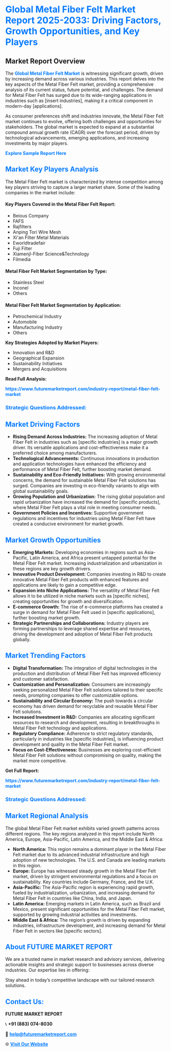 <h1 style="color: #007BFF;">Global Metal Fiber Felt Market Report 2025-2033: Driving Factors, Growth Opportunities, and Key Players</h1>

<section id="overview">
<h2>Market Report Overview</h2>
<p>The <a href="https://www.futuremarketreport.com/industry-report/metal-fiber-felt-market" style="color: #007BFF; text-decoration: none;"><strong>Global Metal Fiber Felt Market</strong></a> is witnessing significant growth, driven by increasing demand across various industries. This report delves into the key aspects of the Metal Fiber Felt market, providing a comprehensive analysis of its current status, future potential, and challenges. The demand for Metal Fiber Felt has surged due to its wide-ranging applications in industries such as [insert industries], making it a critical component in modern-day [applications].</p>
<p>As consumer preferences shift and industries innovate, the Metal Fiber Felt market continues to evolve, offering both challenges and opportunities for stakeholders. The global market is expected to expand at a substantial compound annual growth rate (CAGR) over the forecast period, driven by technological advancements, emerging applications, and increasing investments by major players.</p>
</section>

<section id="overview">
<p><a href="https://www.futuremarketreport.com/request-sample/reportId=43185" style="color: #007BFF; text-decoration: none;"><strong>Explore Sample Report Here</strong></a></p>
</section>

<section id="key-players">
<h2 style="color: #007BFF;">Market Key Players Analysis</h2>
<p>The Metal Fiber Felt market is characterized by intense competition among key players striving to capture a larger market share. Some of the leading companies in the market include:</p>
<h4>Key Players Covered in the Metal Fiber Felt Report:</h4>
<ul><li>Beious Company</li><li>FAFS</li><li>Rajfilters</li><li>Anping Tori Wire Mesh</li><li>Xi&#039;an Filter Metal Materials</li><li>Eworldtradefair</li><li>Fuji Filter</li><li>Xiamenjl-Fiber Science&amp;Technology</li><li>Filmedia</li></ul>
<h4>Metal Fiber Felt Market Segmentation by Type:</h4>
<ul><li>Stainless Steel</li><li>Inconel</li><li>Others</li></ul>

<h4>Metal Fiber Felt Market Segmentation by Application:</h4>
<ul><li>Petrochemical Industry</li><li>Automobile</li><li>Manufacturing Industry</li><li>Others</li></ul>
<p><strong>Key Strategies Adopted by Market Players:</strong></p>
<ul>
<li>Innovation and R&D</li>
<li>Geographical Expansion</li>
<li>Sustainability Initiatives</li>
<li>Mergers and Acquisitions</li>
</ul>
</section>

<section>
<p><strong>Read Full Analysis: </strong></p><a href="https://www.futuremarketreport.com/industry-report/metal-fiber-felt-market" style="color: #007BFF; text-decoration: none;"><strong>https://www.futuremarketreport.com/industry-report/metal-fiber-felt-market</strong></a>
<h3 style="color: #007BFF;">Strategic Questions Addressed:</h3>
</section>

<section id="driving-factors">
<h2 style="color: #007BFF;">Market Driving Factors</h2>
<ul>
<li><strong>Rising Demand Across Industries:</strong> The increasing adoption of Metal Fiber Felt in industries such as [specific industries] is a major growth driver. Its versatile applications and cost-effectiveness make it a preferred choice among manufacturers.</li>
<li><strong>Technological Advancements:</strong> Continuous innovations in production and application technologies have enhanced the efficiency and performance of Metal Fiber Felt, further boosting market demand.</li>
<li><strong>Sustainability and Eco-Friendly Initiatives:</strong> With growing environmental concerns, the demand for sustainable Metal Fiber Felt solutions has surged. Companies are investing in eco-friendly variants to align with global sustainability goals.</li>
<li><strong>Growing Population and Urbanization:</strong> The rising global population and rapid urbanization have increased the demand for [specific products], where Metal Fiber Felt plays a vital role in meeting consumer needs.</li>
<li><strong>Government Policies and Incentives:</strong> Supportive government regulations and incentives for industries using Metal Fiber Felt have created a conducive environment for market growth.</li>
</ul>
</section>

<section id="growth-opportunities">
<h2 style="color: #007BFF;">Market Growth Opportunities</h2>
<ul>
<li><strong>Emerging Markets:</strong> Developing economies in regions such as Asia-Pacific, Latin America, and Africa present untapped potential for the Metal Fiber Felt market. Increasing industrialization and urbanization in these regions are key growth drivers.</li>
<li><strong>Innovative Product Development:</strong> Companies investing in R&D to create innovative Metal Fiber Felt products with enhanced features and applications are likely to gain a competitive edge.</li>
<li><strong>Expansion into Niche Applications:</strong> The versatility of Metal Fiber Felt allows it to be utilized in niche markets such as [specific niches], creating opportunities for growth and diversification.</li>
<li><strong>E-commerce Growth:</strong> The rise of e-commerce platforms has created a surge in demand for Metal Fiber Felt used in [specific applications], further boosting market growth.</li>
<li><strong>Strategic Partnerships and Collaborations:</strong> Industry players are forming partnerships to leverage shared expertise and resources, driving the development and adoption of Metal Fiber Felt products globally.</li>
</ul>
</section>

<section id="trending-factors">
<h2 style="color: #007BFF;">Market Trending Factors</h2>
<ul>
<li><strong>Digital Transformation:</strong> The integration of digital technologies in the production and distribution of Metal Fiber Felt has improved efficiency and customer satisfaction.</li>
<li><strong>Customization and Personalization:</strong> Consumers are increasingly seeking personalized Metal Fiber Felt solutions tailored to their specific needs, prompting companies to offer customizable options.</li>
<li><strong>Sustainability and Circular Economy:</strong> The push towards a circular economy has driven demand for recyclable and reusable Metal Fiber Felt solutions.</li>
<li><strong>Increased Investment in R&D:</strong> Companies are allocating significant resources to research and development, resulting in breakthroughs in Metal Fiber Felt technology and applications.</li>
<li><strong>Regulatory Compliance:</strong> Adherence to strict regulatory standards, particularly in industries like [specific industries], is influencing product development and quality in the Metal Fiber Felt market.</li>
<li><strong>Focus on Cost-Effectiveness:</strong> Businesses are exploring cost-efficient Metal Fiber Felt solutions without compromising on quality, making the market more competitive.</li>
</ul>
</section>

<section>
<p><strong>Get Full Report: </strong></p><a href="https://www.futuremarketreport.com/industry-report/metal-fiber-felt-market" style="color: #007BFF; text-decoration: none;"><strong>https://www.futuremarketreport.com/industry-report/metal-fiber-felt-market</strong></a>
<h3 style="color: #007BFF;">Strategic Questions Addressed:</h3>
</section>


<section id="regional-analysis">
<h2 style="color: #007BFF;">Market Regional Analysis</h2>
<p>The global Metal Fiber Felt market exhibits varied growth patterns across different regions. The key regions analyzed in this report include North America, Europe, Asia-Pacific, Latin America, and the Middle East & Africa:</p>
<ul>
<li><strong>North America:</strong> This region remains a dominant player in the Metal Fiber Felt market due to its advanced industrial infrastructure and high adoption of new technologies. The U.S. and Canada are leading markets in this region.</li>
<li><strong>Europe:</strong> Europe has witnessed steady growth in the Metal Fiber Felt market, driven by stringent environmental regulations and a focus on sustainability. Key countries include Germany, France, and the U.K.</li>
<li><strong>Asia-Pacific:</strong> The Asia-Pacific region is experiencing rapid growth, fueled by industrialization, urbanization, and increasing demand for Metal Fiber Felt in countries like China, India, and Japan.</li>
<li><strong>Latin America:</strong> Emerging markets in Latin America, such as Brazil and Mexico, present significant opportunities for the Metal Fiber Felt market, supported by growing industrial activities and investments.</li>
<li><strong>Middle East & Africa:</strong> The region’s growth is driven by expanding industries, infrastructure development, and increasing demand for Metal Fiber Felt in sectors like [specific sectors].</li>
</ul>
</section>

<footer>
<h2 style="color: #007BFF;">About FUTURE MARKET REPORT</h2>
<p>We are a trusted name in market research and advisory services, delivering actionable insights and strategic support to businesses across diverse industries. Our expertise lies in offering:</p>

<p>Stay ahead in today’s competitive landscape with our tailored research solutions.</p>

<h2 style="color: #007BFF;">Contact Us:</h2>
<p><strong>FUTURE MARKET REPORT</strong></p>
<p>📞 <strong>+91 (883) 074-8030</strong></p>
<p>📧 <strong><a href="mailto:help@futuremarketreport.com" style="color: #007BFF;">help@futuremarketreport.com</a></strong></p>
<p>🌐 <strong><a href="https://www.futuremarketreport.com/" style="color: #007BFF;">Visit Our Website</a></strong></p>
</footer>